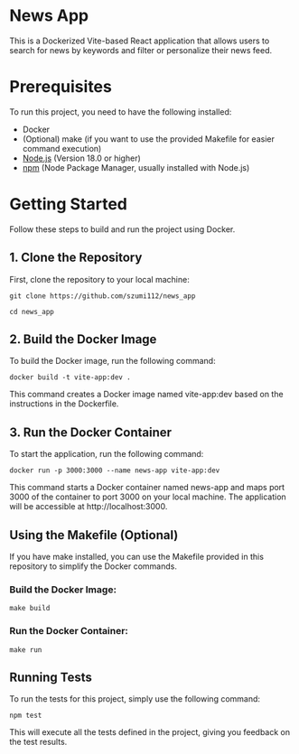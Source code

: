 # News App

This is a Dockerized Vite-based React application that allows users to search for news by keywords and filter or personalize their news feed.

# Prerequisites

To run this project, you need to have the following installed:

- Docker
- (Optional) make (if you want to use the provided Makefile for easier command execution)
- [Node.js](https://nodejs.org/) (Version 18.0 or higher)
- [npm](https://www.npmjs.com/) (Node Package Manager, usually installed with Node.js)

# Getting Started

Follow these steps to build and run the project using Docker.

## 1. Clone the Repository

First, clone the repository to your local machine:

`git clone https://github.com/szumi112/news_app`

`cd news_app`

## 2. Build the Docker Image

To build the Docker image, run the following command:

`docker build -t vite-app:dev .`

This command creates a Docker image named vite-app:dev based on the instructions in the Dockerfile.

## 3. Run the Docker Container

To start the application, run the following command:

`docker run -p 3000:3000 --name news-app vite-app:dev`

This command starts a Docker container named news-app and maps port 3000 of the container to port 3000 on your local machine. The application will be accessible at http://localhost:3000.

## Using the Makefile (Optional)

If you have make installed, you can use the Makefile provided in this repository to simplify the Docker commands.

### Build the Docker Image:

`make build`

### Run the Docker Container:

`make run`

## Running Tests

To run the tests for this project, simply use the following command:

`npm test`

This will execute all the tests defined in the project, giving you feedback on the test results.
